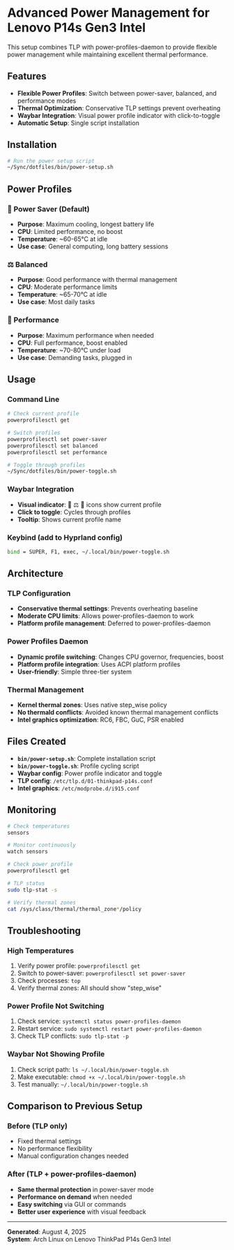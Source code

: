 # Advanced Power Management for Lenovo P14s Gen3 Intel

This setup combines TLP with power-profiles-daemon to provide flexible power management while maintaining excellent thermal performance.

## Features

- **Flexible Power Profiles**: Switch between power-saver, balanced, and performance modes
- **Thermal Optimization**: Conservative TLP settings prevent overheating
- **Waybar Integration**: Visual power profile indicator with click-to-toggle
- **Automatic Setup**: Single script installation

## Installation

```bash
# Run the power setup script
~/Sync/dotfiles/bin/power-setup.sh
```

## Power Profiles

### 🔋 Power Saver (Default)
- **Purpose**: Maximum cooling, longest battery life  
- **CPU**: Limited performance, no boost
- **Temperature**: ~60-65°C at idle
- **Use case**: General computing, long battery sessions

### ⚖️ Balanced  
- **Purpose**: Good performance with thermal management
- **CPU**: Moderate performance limits
- **Temperature**: ~65-70°C at idle  
- **Use case**: Most daily tasks

### 🚀 Performance
- **Purpose**: Maximum performance when needed
- **CPU**: Full performance, boost enabled
- **Temperature**: ~70-80°C under load
- **Use case**: Demanding tasks, plugged in

## Usage

### Command Line
```bash
# Check current profile
powerprofilesctl get

# Switch profiles
powerprofilesctl set power-saver
powerprofilesctl set balanced  
powerprofilesctl set performance

# Toggle through profiles
~/Sync/dotfiles/bin/power-toggle.sh
```

### Waybar Integration
- **Visual indicator**: 🔋 ⚖️ 🚀 icons show current profile
- **Click to toggle**: Cycles through profiles
- **Tooltip**: Shows current profile name

### Keybind (add to Hyprland config)
```bash
bind = SUPER, F1, exec, ~/.local/bin/power-toggle.sh
```

## Architecture

### TLP Configuration
- **Conservative thermal settings**: Prevents overheating baseline
- **Moderate CPU limits**: Allows power-profiles-daemon to work  
- **Platform profile management**: Deferred to power-profiles-daemon

### Power Profiles Daemon
- **Dynamic profile switching**: Changes CPU governor, frequencies, boost
- **Platform profile integration**: Uses ACPI platform profiles
- **User-friendly**: Simple three-tier system

### Thermal Management
- **Kernel thermal zones**: Uses native step_wise policy
- **No thermald conflicts**: Avoided known thermal management conflicts
- **Intel graphics optimization**: RC6, FBC, GuC, PSR enabled

## Files Created

- **`bin/power-setup.sh`**: Complete installation script
- **`bin/power-toggle.sh`**: Profile cycling script  
- **Waybar config**: Power profile indicator and toggle
- **TLP config**: `/etc/tlp.d/01-thinkpad-p14s.conf`
- **Intel graphics**: `/etc/modprobe.d/i915.conf`

## Monitoring

```bash
# Check temperatures
sensors

# Monitor continuously
watch sensors

# Check power profile
powerprofilesctl get

# TLP status
sudo tlp-stat -s

# Verify thermal zones
cat /sys/class/thermal/thermal_zone*/policy
```

## Troubleshooting

### High Temperatures
1. Verify power profile: `powerprofilesctl get`
2. Switch to power-saver: `powerprofilesctl set power-saver`
3. Check processes: `top`
4. Verify thermal zones: All should show "step_wise"

### Power Profile Not Switching
1. Check service: `systemctl status power-profiles-daemon`
2. Restart service: `sudo systemctl restart power-profiles-daemon`
3. Check TLP conflicts: `sudo tlp-stat -p`

### Waybar Not Showing Profile
1. Check script path: `ls ~/.local/bin/power-toggle.sh`
2. Make executable: `chmod +x ~/.local/bin/power-toggle.sh`
3. Test manually: `~/.local/bin/power-toggle.sh`

## Comparison to Previous Setup

### Before (TLP only)
- Fixed thermal settings
- No performance flexibility  
- Manual configuration changes needed

### After (TLP + power-profiles-daemon)
- **Same thermal protection** in power-saver mode
- **Performance on demand** when needed
- **Easy switching** via GUI or commands
- **Better user experience** with visual feedback

---
**Generated**: August 4, 2025  
**System**: Arch Linux on Lenovo ThinkPad P14s Gen3 Intel